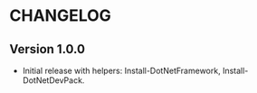﻿# CHANGELOG

## Version 1.0.0

- Initial release with helpers: Install-DotNetFramework, Install-DotNetDevPack.
